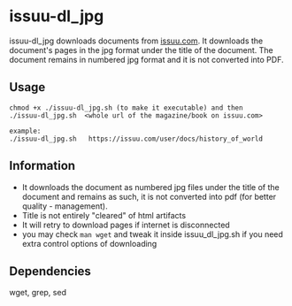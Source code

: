 # issuu-dl_jpg

issuu-dl_jpg downloads documents from [issuu.com](https://issuu.com). It downloads
the document's pages in the jpg format under the title of the document. The document 
remains in numbered jpg format and it is not converted into PDF. 

## Usage

```
chmod +x ./issuu-dl_jpg.sh (to make it executable) and then 
./issuu-dl_jpg.sh  <whole url of the magazine/book on issuu.com>

example:
./issuu-dl_jpg.sh   https://issuu.com/user/docs/history_of_world
```

## Information

- It downloads the document as numbered jpg files under the title of the document and remains as such,
  it is not converted into pdf (for better quality - management).
- Title is not entirely "cleared" of html artifacts
- It will retry to download pages if internet is disconnected
- you may check `man wget` and tweak it inside issuu_dl_jpg.sh
  if you need extra control options of downloading


## Dependencies

wget, grep, sed 
